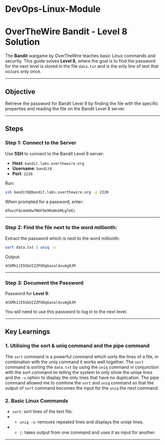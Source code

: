 # DevOps-Linux-Module

# OverTheWire Bandit - Level 8 Solution

The **Bandit** wargame by OverTheWire teaches basic Linux commands and security. This guide solves **Level 8**, where the goal is to find the password for the next level is stored in the file `data.txt` and is the only line of text that occurs only once.

---

## Objective
Retrieve the password for Bandit Level 9 by finding the file with the specific properties and reading the file on the Bandit Level 8 server.

---

## Steps

### Step 1: Connect to the Server
Use **SSH** to connect to the Bandit Level 8 server:
- **Host**: `bandit.labs.overthewire.org`
- **Username**: `bandit8`
- **Port**: `2220`

Run:
```bash
ssh bandit8@bandit.labs.overthewire.org -p 2220
```

When prompted for a password, enter:
```
dfwvzFQi4mU0wfNbFOe9RoWskMLg7eEc
```

---

### Step 2: Find the file next to the word millionth:
Extract the password which is next to the word millionth:
```bash
sort data.txt | uniq -u
```

Output:
```
4CKMh1JI91bUIZZPXDqGanal4xvAg0JM
```

---

### Step 3: Document the Password
Password for **Level 9**:
```
4CKMh1JI91bUIZZPXDqGanal4xvAg0JM
```

You will need to use this password to log in to the next level.

---

## Key Learnings
### 1. **Utilising the sort & uniq command and the pipe command**
The `sort` command is a powerful command which sorts the lines of a file, in combination with the uniq command it works well together. The `sort` command is sorting the `data.txt` by using the `uniq` command in conjunction with the sort command im telling the system to only show the uniqe lines and the `-u` option to display the only lines that have no duplication. The pipe command allowed me to comhine the `sort` and `uniq` command so that the output of `sort` command becomes the input for the `uniq` the next command.


### 2. **Basic Linux Commands**
- `sort`: sort lines of the text file.
- - `uniq -u`: removes repeated lines and displays the uniqe lines.
- - `|`: takes output from one command and uses it as input for another.
---
